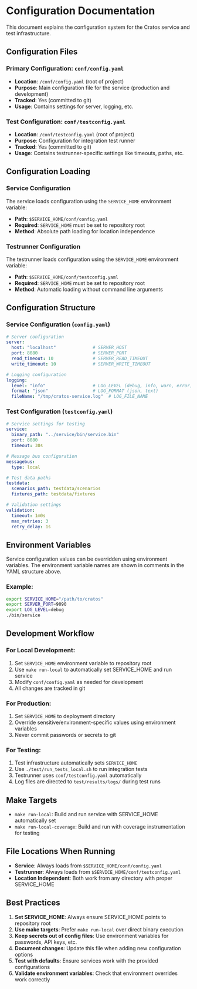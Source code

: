# Configuration Documentation

This document explains the configuration system for the Cratos service and test infrastructure.

## Configuration Files

### Primary Configuration: `conf/config.yaml`
- **Location**: `/conf/config.yaml` (root of project)
- **Purpose**: Main configuration file for the service (production and development)
- **Tracked**: Yes (committed to git)
- **Usage**: Contains settings for server, logging, etc.

### Test Configuration: `conf/testconfig.yaml`
- **Location**: `/conf/testconfig.yaml` (root of project)
- **Purpose**: Configuration for integration test runner
- **Tracked**: Yes (committed to git)
- **Usage**: Contains testrunner-specific settings like timeouts, paths, etc.

## Configuration Loading

### Service Configuration
The service loads configuration using the `SERVICE_HOME` environment variable:
- **Path**: `$SERVICE_HOME/conf/config.yaml`
- **Required**: `SERVICE_HOME` must be set to repository root
- **Method**: Absolute path loading for location independence

### Testrunner Configuration
The testrunner loads configuration using the `SERVICE_HOME` environment variable:
- **Path**: `$SERVICE_HOME/conf/testconfig.yaml`
- **Required**: `SERVICE_HOME` must be set to repository root
- **Method**: Automatic loading without command line arguments

## Configuration Structure

### Service Configuration (`config.yaml`)
```yaml
# Server configuration
server:
  host: "localhost"              # SERVER_HOST
  port: 8080                     # SERVER_PORT
  read_timeout: 10               # SERVER_READ_TIMEOUT
  write_timeout: 10              # SERVER_WRITE_TIMEOUT

# Logging configuration
logging:
  level: "info"                  # LOG_LEVEL (debug, info, warn, error)
  format: "json"                 # LOG_FORMAT (json, text)
  fileName: "/tmp/cratos-service.log"  # LOG_FILE_NAME
```

### Test Configuration (`testconfig.yaml`)
```yaml
# Service settings for testing
service:
  binary_path: "../service/bin/service.bin"
  port: 8080
  timeout: 30s

# Message bus configuration
messagebus:
  type: local

# Test data paths
testdata:
  scenarios_path: testdata/scenarios
  fixtures_path: testdata/fixtures

# Validation settings
validation:
  timeout: 1m0s
  max_retries: 3
  retry_delay: 1s
```

## Environment Variables

Service configuration values can be overridden using environment variables. The environment variable names are shown in comments in the YAML structure above.

### Example:
```bash
export SERVICE_HOME="/path/to/cratos"
export SERVER_PORT=9090
export LOG_LEVEL=debug
./bin/service
```

## Development Workflow

### For Local Development:
1. Set `SERVICE_HOME` environment variable to repository root
2. Use `make run-local` to automatically set SERVICE_HOME and run service
3. Modify `conf/config.yaml` as needed for development
4. All changes are tracked in git

### For Production:
1. Set `SERVICE_HOME` to deployment directory
2. Override sensitive/environment-specific values using environment variables
3. Never commit passwords or secrets to git

### For Testing:
1. Test infrastructure automatically sets `SERVICE_HOME`
2. Use `./test/run_tests_local.sh` to run integration tests
3. Testrunner uses `conf/testconfig.yaml` automatically
4. Log files are directed to `test/results/logs/` during test runs

## Make Targets

- `make run-local`: Build and run service with SERVICE_HOME automatically set
- `make run-local-coverage`: Build and run with coverage instrumentation for testing

## File Locations When Running

- **Service**: Always loads from `$SERVICE_HOME/conf/config.yaml`
- **Testrunner**: Always loads from `$SERVICE_HOME/conf/testconfig.yaml`
- **Location Independent**: Both work from any directory with proper SERVICE_HOME

## Best Practices

1. **Set SERVICE_HOME**: Always ensure SERVICE_HOME points to repository root
2. **Use make targets**: Prefer `make run-local` over direct binary execution
3. **Keep secrets out of config files**: Use environment variables for passwords, API keys, etc.
4. **Document changes**: Update this file when adding new configuration options
5. **Test with defaults**: Ensure services work with the provided configurations
6. **Validate environment variables**: Check that environment overrides work correctly
